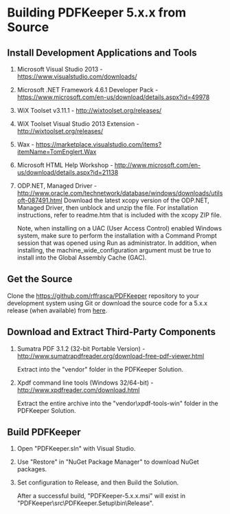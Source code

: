 # Building PDFKeeper 5.x.x from Source

##  Install Development Applications and Tools
1. Microsoft Visual Studio 2013 - https://www.visualstudio.com/downloads/
2. Microsoft .NET Framework 4.6.1 Developer Pack - https://www.microsoft.com/en-us/download/details.aspx?id=49978
3. WiX Toolset v3.11.1 - http://wixtoolset.org/releases/
4. WiX Toolset Visual Studio 2013 Extension - http://wixtoolset.org/releases/
5. Wax - https://marketplace.visualstudio.com/items?itemName=TomEnglert.Wax
6. Microsoft HTML Help Workshop - http://www.microsoft.com/en-us/download/details.aspx?id=21138
7. ODP.NET, Managed Driver - http://www.oracle.com/technetwork/database/windows/downloads/utilsoft-087491.html
    Download the latest xcopy version of the ODP.NET, Managed Driver, then unblock and unzip the file.
    For installation instructions, refer to readme.htm that is included with the xcopy ZIP file.
    
    Note, when installing on a UAC (User Access Control) enabled Windows system, make sure to perform the installation with a Command Prompt session that was opened 
    using Run as administrator. In addition, when installing, the machine_wide_configuration argument must be true to install into the Global Assembly Cache (GAC).

## Get the Source
Clone the https://github.com/rffrasca/PDFKeeper repository to your development system using Git or download the source code for a 5.x.x release (when available) from [here](https://github.com/rffrasca/PDFKeeper/releases).

## Download and Extract Third-Party Components
1. Sumatra PDF 3.1.2 (32-bit Portable Version) - http://www.sumatrapdfreader.org/download-free-pdf-viewer.html
    
    Extract into the "vendor" folder in the PDFKeeper Solution.
2. Xpdf command line tools (Windows 32/64-bit) - http://www.xpdfreader.com/download.html

    Extract the entire archive into the "vendor\xpdf-tools-win" folder in the PDFKeeper Solution.

## Build PDFKeeper
1. Open "PDFKeeper.sln" with Visual Studio.
2. Use "Restore" in "NuGet Package Manager" to download NuGet packages.
3. Set configuration to Release, and then Build the Solution.

    After a successful build, "PDFKeeper-5.x.x.msi" will exist in "PDFKeeper\src\PDFKeeper.Setup\bin\Release".    
